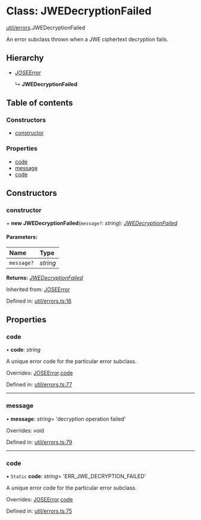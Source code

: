 # Class: JWEDecryptionFailed

[util/errors](../modules/util_errors.md).JWEDecryptionFailed

An error subclass thrown when a JWE ciphertext decryption fails.

## Hierarchy

* [*JOSEError*](util_errors.joseerror.md)

  ↳ **JWEDecryptionFailed**

## Table of contents

### Constructors

- [constructor](util_errors.jwedecryptionfailed.md#constructor)

### Properties

- [code](util_errors.jwedecryptionfailed.md#code)
- [message](util_errors.jwedecryptionfailed.md#message)
- [code](util_errors.jwedecryptionfailed.md#code)

## Constructors

### constructor

\+ **new JWEDecryptionFailed**(`message?`: *string*): [*JWEDecryptionFailed*](util_errors.jwedecryptionfailed.md)

#### Parameters:

Name | Type |
:------ | :------ |
`message?` | *string* |

**Returns:** [*JWEDecryptionFailed*](util_errors.jwedecryptionfailed.md)

Inherited from: [JOSEError](util_errors.joseerror.md)

Defined in: [util/errors.ts:16](https://github.com/panva/jose/blob/v3.11.2/src/util/errors.ts#L16)

## Properties

### code

• **code**: *string*

A unique error code for the particular error subclass.

Overrides: [JOSEError](util_errors.joseerror.md).[code](util_errors.joseerror.md#code)

Defined in: [util/errors.ts:77](https://github.com/panva/jose/blob/v3.11.2/src/util/errors.ts#L77)

___

### message

• **message**: *string*= 'decryption operation failed'

Overrides: void

Defined in: [util/errors.ts:79](https://github.com/panva/jose/blob/v3.11.2/src/util/errors.ts#L79)

___

### code

▪ `Static` **code**: *string*= 'ERR\_JWE\_DECRYPTION\_FAILED'

A unique error code for the particular error subclass.

Overrides: [JOSEError](util_errors.joseerror.md).[code](util_errors.joseerror.md#code)

Defined in: [util/errors.ts:75](https://github.com/panva/jose/blob/v3.11.2/src/util/errors.ts#L75)
